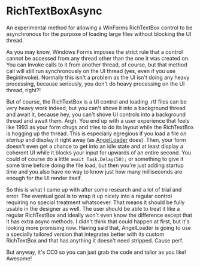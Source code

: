 # RichTextBoxAsync

An experimental method for allowing a WinForms RichTextBox control to be asynchronous for the purpose of loading large files without blocking the UI thread.

As you may know, Windows Forms imposes the strict rule that a control cannot be accessed from any thread other than the one it was created on. You can Invoke calls to it from another thread, of course, but that method call will still run synchronously on the UI thread (yes, even if you use BeginInvoke). Normally this isn't a problem as the UI isn't doing any heavy processing, because seriously, you don't do heavy processing on the UI thread, right?!

But of course, the RichTextBox is a UI control and loading .rtf files can be very heavy work indeed, but you can't shove it into a background thread and await it, because hey, you can't shove UI controls into a background thread and await them. Argh. You end up with a user experience that feels like 1993 as your form chugs and tries to do its layout while the RichTextBox is hogging up the thread. This is especially egregious if you load a file _on startup_ and display it right away (as [AngelLoader](https://github.com/FenPhoenix/AngelLoader) does). Then, your form doesn't even get a chance to get into an idle state and at least display a coherent UI while it blocks your input for upwards of an entire second. You could of course do a little `await Task.Delay(50);` or something to give it some time before doing the file load, but then you're just adding startup time and you also have no way to know just how many milliseconds are enough for the UI render itself.

So this is what I came up with after some research and a lot of trial and error. The eventual goal is to wrap it up nicely into a regular control requiring no special treatment whatsoever. That means it should be fully usable in the designer as well. The user should be able to treat it like a regular RichTextBox and ideally won't even know the difference except that it has extra async methods. I didn't think that could happen at first, but it's looking more promising now. Having said that, AngelLoader is going to use a specially tailored version that integrates better with its custom RichTextBox and that has anything it doesn't need stripped. Cause perf.

But anyway, it's CC0 so you can just grab the code and tailor as you like! Awesome!
